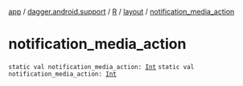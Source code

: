 [app](../../../index.md) / [dagger.android.support](../../index.md) / [R](../index.md) / [layout](index.md) / [notification_media_action](./notification_media_action.md)

# notification_media_action

`static val notification_media_action: `[`Int`](https://kotlinlang.org/api/latest/jvm/stdlib/kotlin/-int/index.html)
`static val notification_media_action: `[`Int`](https://kotlinlang.org/api/latest/jvm/stdlib/kotlin/-int/index.html)